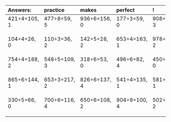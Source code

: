 | Answers: | practice | makes | perfect | ! |
| :--- | :--- | :--- | :--- | :--- |
| 421÷4=105, 1 | 477÷8=59, 5 | 936÷6=156, 0 | 177÷3=59, 0 | 908÷5=181, 3 | 
|   |   |   |   |   | 
|   |   |   |   |   | 
|   |   |   |   |   | 
| 104÷4=26, 0 | 110÷3=36, 2 | 142÷5=28, 2 | 653÷4=163, 1 | 978÷8=122, 2 | 
|   |   |   |   |   | 
|   |   |   |   |   | 
|   |   |   |   |   | 
| 754÷4=188, 2 | 548÷5=109, 3 | 318÷6=53, 0 | 496÷6=82, 4 | 450÷5=90, 0 | 
|   |   |   |   |   | 
|   |   |   |   |   | 
|   |   |   |   |   | 
| 865÷6=144, 1 | 653÷3=217, 2 | 826÷6=137, 4 | 541÷4=135, 1 | 581÷2=290, 1 | 
|   |   |   |   |   | 
|   |   |   |   |   | 
|   |   |   |   |   | 
| 330÷5=66, 0 | 700÷6=116, 4 | 650÷6=108, 2 | 904÷9=100, 4 | 502÷4=125, 2 | 
|   |   |   |   |   | 
|   |   |   |   |   | 
|   |   |   |   |   | 
